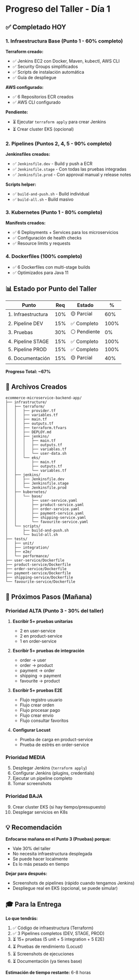 # Progreso del Taller - Día 1

## ✅ Completado HOY

### 1. Infraestructura Base (Punto 1 - 60% completo)

**Terraform creado:**
- ✅ Jenkins EC2 con Docker, Maven, kubectl, AWS CLI
- ✅ Security Groups simplificados
- ✅ Scripts de instalación automática
- ✅ Guía de despliegue

**AWS configurado:**
- ✅ 6 Repositorios ECR creados
- ✅ AWS CLI configurado

**Pendiente:**
- ⏳ Ejecutar `terraform apply` para crear Jenkins
- ⏳ Crear cluster EKS (opcional)

### 2. Pipelines (Puntos 2, 4, 5 - 90% completo)

**Jenkinsfiles creados:**
- ✅ `Jenkinsfile.dev` - Build y push a ECR
- ✅ `Jenkinsfile.stage` - Con todas las pruebas integradas
- ✅ `Jenkinsfile.prod` - Con approval manual y release notes

**Scripts helper:**
- ✅ `build-and-push.sh` - Build individual
- ✅ `build-all.sh` - Build masivo

### 3. Kubernetes (Punto 1 - 80% completo)

**Manifests creados:**
- ✅ 6 Deployments + Services para los microservicios
- ✅ Configuración de health checks
- ✅ Resource limits y requests

### 4. Dockerfiles (100% completo)

- ✅ 6 Dockerfiles con multi-stage builds
- ✅ Optimizados para Java 11

## 📊 Estado por Punto del Taller

| Punto | Req | Estado | %  |
|-------|-----|--------|-----|
| 1. Infraestructura | 10% | 🟡 Parcial | 60% |
| 2. Pipeline DEV | 15% | ✅ Completo | 100% |
| 3. Pruebas | 30% | ⚪ Pendiente | 0% |
| 4. Pipeline STAGE | 15% | ✅ Completo | 100% |
| 5. Pipeline PROD | 15% | ✅ Completo | 100% |
| 6. Documentación | 15% | 🟡 Parcial | 40% |

**Progreso Total: ~67%**

## 📁 Archivos Creados

```
ecommerce-microservice-backend-app/
├── infrastructure/
│   ├── terraform/
│   │   ├── provider.tf
│   │   ├── variables.tf
│   │   ├── main.tf
│   │   ├── outputs.tf
│   │   ├── terraform.tfvars
│   │   ├── DEPLOY.md
│   │   ├── jenkins/
│   │   │   ├── main.tf
│   │   │   ├── outputs.tf
│   │   │   ├── variables.tf
│   │   │   └── user-data.sh
│   │   └── eks/
│   │       ├── main.tf
│   │       ├── outputs.tf
│   │       └── variables.tf
│   ├── jenkins/
│   │   ├── Jenkinsfile.dev
│   │   ├── Jenkinsfile.stage
│   │   └── Jenkinsfile.prod
│   ├── kubernetes/
│   │   └── base/
│   │       ├── user-service.yaml
│   │       ├── product-service.yaml
│   │       ├── order-service.yaml
│   │       ├── payment-service.yaml
│   │       ├── shipping-service.yaml
│   │       └── favourite-service.yaml
│   └── scripts/
│       ├── build-and-push.sh
│       └── build-all.sh
├── tests/
│   ├── unit/
│   ├── integration/
│   ├── e2e/
│   └── performance/
├── user-service/Dockerfile
├── product-service/Dockerfile
├── order-service/Dockerfile
├── payment-service/Dockerfile
├── shipping-service/Dockerfile
└── favourite-service/Dockerfile
```

## 🎯 Próximos Pasos (Mañana)

### Prioridad ALTA (Punto 3 - 30% del taller)

1. **Escribir 5+ pruebas unitarias**
   - 2 en user-service
   - 2 en product-service
   - 1 en order-service

2. **Escribir 5+ pruebas de integración**
   - order → user
   - order → product
   - payment → order
   - shipping → payment
   - favourite → product

3. **Escribir 5+ pruebas E2E**
   - Flujo registro usuario
   - Flujo crear orden
   - Flujo procesar pago
   - Flujo crear envío
   - Flujo consultar favoritos

4. **Configurar Locust**
   - Prueba de carga en product-service
   - Prueba de estrés en order-service

### Prioridad MEDIA

5. Desplegar Jenkins (`terraform apply`)
6. Configurar Jenkins (plugins, credentials)
7. Ejecutar un pipeline completo
8. Tomar screenshots

### Prioridad BAJA

9. Crear cluster EKS (si hay tiempo/presupuesto)
10. Desplegar servicios en K8s

## 💡 Recomendación

**Enfocarse mañana en el Punto 3 (Pruebas) porque:**
- Vale 30% del taller
- No necesita infraestructura desplegada
- Se puede hacer localmente
- Es lo más pesado en tiempo

**Dejar para después:**
- Screenshots de pipelines (rápido cuando tengamos Jenkins)
- Despliegue real en EKS (opcional, se puede simular)

## 🎓 Para la Entrega

**Lo que tendrás:**
1. ✅ Código de infraestructura (Terraform)
2. ✅ 3 Pipelines completos (DEV, STAGE, PROD)
3. ⏳ 15+ pruebas (5 unit + 5 integration + 5 E2E)
4. ⏳ Pruebas de rendimiento (Locust)
5. ⏳ Screenshots de ejecuciones
6. ⏳ Documentación (ya tienes base)

**Estimación de tiempo restante:** 6-8 horas
